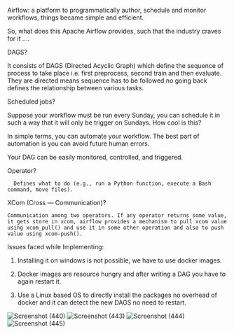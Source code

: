 Airflow: a platform to programmatically author, schedule and monitor workflows, things became simple and efficient.



So, what does this Apache Airflow provides, such that the industry craves for it .... 



DAGS?

   It consists of DAGS (Directed Acyclic Graph) which define the sequence of process to take place i.e. first preprocess, second train and then evaluate. They are directed means sequence has to be followed no going back defines the relationship between various tasks.



Scheduled jobs?

   Suppose your workflow must be run every Sunday, you can schedule it in such a way that it will only be trigger on Sundays. How cool is this?

In simple terms, you can automate your workflow. The best part of automation is you can avoid future human errors.

Your DAG can be easily monitored, controlled, and triggered.



Operator?

      Defines what to do (e.g., run a Python function, execute a Bash command, move files).



XCom (Cross — Communication)?

    Communication among two operators. If any operator returns some value, it gets store in xcom, airflow provides a mechanism to pull xcom value using xcom_pull() and use it in some other operation and also to push value using xcom-push().




Issues faced while Implementing:

1) Installing it on windows is not possible, we have to use docker images.

2) Docker images are resource hungry and after writing a DAG you have to again restart it.

3) Use a Linux based OS to directly install the packages no overhead of docker and it can detect the new DAGS no need to restart.

![Screenshot (440)](https://github.com/user-attachments/assets/d057f8d1-832b-4c0a-bba1-7e3b4ab1921b)
![Screenshot (443)](https://github.com/user-attachments/assets/3b233c67-b6ce-4656-90a0-db33dc6a3e57)
![Screenshot (444)](https://github.com/user-attachments/assets/bd6d93f9-3558-4631-b405-cd4ef393607d)
![Screenshot (445)](https://github.com/user-attachments/assets/55d8b009-930f-4fd1-b184-2721bf5de518)

